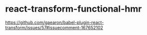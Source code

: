 # react-transform-functional-hmr
https://github.com/gaearon/babel-plugin-react-transform/issues/57#issuecomment-167652102
